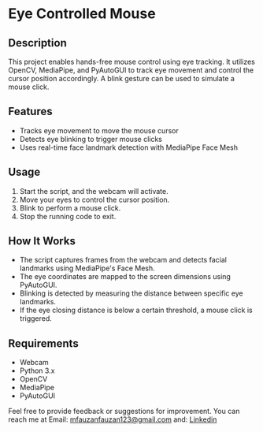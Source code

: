 # Eye Controlled Mouse

## Description

This project enables hands-free mouse control using eye tracking. It utilizes OpenCV, MediaPipe, and PyAutoGUI to track eye movement and control the cursor position accordingly. A blink gesture can be used to simulate a mouse click.

## Features

- Tracks eye movement to move the mouse cursor
- Detects eye blinking to trigger mouse clicks
- Uses real-time face landmark detection with MediaPipe Face Mesh


## Usage

1. Start the script, and the webcam will activate.
2. Move your eyes to control the cursor position.
3. Blink to perform a mouse click.
4. Stop the running code to exit.

## How It Works

- The script captures frames from the webcam and detects facial landmarks using MediaPipe's Face Mesh.
- The eye coordinates are mapped to the screen dimensions using PyAutoGUI.
- Blinking is detected by measuring the distance between specific eye landmarks.
- If the eye closing distance is below a certain threshold, a mouse click is triggered.

## Requirements

- Webcam
- Python 3.x
- OpenCV
- MediaPipe
- PyAutoGUI

Feel free to provide feedback or suggestions for improvement. You can reach me at Email: mfauzanfauzan123@gmail.com and: [Linkedin](www.linkedin.com/in/mfauzandsml)
